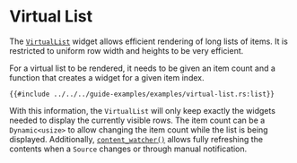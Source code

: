 # Virtual List

The [`VirtualList`][VirtualList] widget allows efficient rendering of long lists of items. It
is restricted to uniform row width and heights to be very efficient.

For a virtual list to be rendered, it needs to be given an item count and a
function that creates a widget for a given item index.

```rust,no_run,no_playground
{{#include ../../../guide-examples/examples/virtual-list.rs:list}}
```

With this information, the `VirtualList` will only keep exactly the widgets
needed to display the currently visible rows. The item count can be a
`Dynamic<usize>` to allow changing the item count while the list is being
displayed. Additionally, [`content_watcher()`][content_watcher] allows fully
refreshing the contents when a `Source` changes or through manual notification.

[VirtualList]: <{{ docs }}/widgets/virtual_list/struct.VirtualList.html>
[content_watcher]: <{{ docs }}/widgets/struct.VirtualList.html#method.content_watcher>